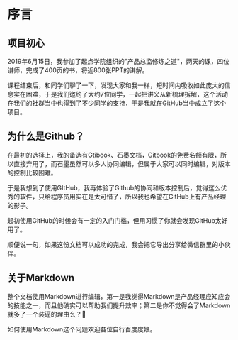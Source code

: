 # 序言

## 项目初心

2019年6月15日，我参加了起点学院组织的"产品总监修炼之道"，两天的课，四位讲师，完成了400页的书，将近800张PPT的讲解。

课程结束后，和同学们聊了一下，发现大家和我一样，短时间内吸收如此庞大的信息实在困难，于是我们邀约了大约7位同学，一起把讲义从新梳理拆解，这个活动在我们的社群当中也得到了不少同学的支持，于是我就在GitHub当中成立了这个项目。

## 为什么是Github？

在最初的选择上，我的备选有Gtibook、石墨文档，Gitbook的免费名额有限，所以直接弃用了，而石墨虽然可以多人协同编辑，但属于大家可以同时编辑，对版本的控制比较困难。

于是我想到了使用GItHub，我再体验了Github的协同和版本控制后，觉得这么优秀的软件，只给程序员用实在是太可惜了，所以我也希望在GitHub上有产品经理的影子。

起初使用GitHub的时候会有一定的入门门槛，但用习惯了你就会发现GitHub太好用了。

顺便说一句，如果这份文档可以成功的完成，我会把它导出分享给微信群里的小伙伴。

## 关于Markdown

整个文档使用Markdown进行编辑，第一是我觉得Markdown是产品经理应知应会的技能之一，而且他确实可以帮助我们提升效率；第二是你不觉得会了Markdown就多了一个装逼的理由么？😬

如何使用Markdown这个问题欢迎各位自行百度度娘。